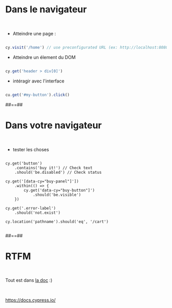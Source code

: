 
# Dans le navigateur 
<br/>

* Atteindre une page : 

```js

cy.visit('/home') // use preconfigurated URL (ex: http://localhost:8080) 


```

* Atteindre un élement du DOM 

```js

cy.get('header > div[0]')


```

* intéragir avec l'interface

```js

cu.get('#my-button').click()


```

##==##

# Dans votre navigateur
<br/>

* tester les choses

<pre><code class="hljs" data-line-numbers="2-4|6-10|12-14|15">
cy.get('button')
    .contains('buy it!') // Check text
    .should('be.disabled') // Check status

cy.get('[data-cy="buy-panel"]'])
    .within(() => {
        cy.get('data-cy="buy-button"]')
            .should('be.visible')
    })

cy.get('.error-label')
    .should('not.exist')

cy.location('pathname').should('eq', '/cart')

</code></pre>

##==##

# RTFM
<br/>

Tout est dans [la doc](https://docs.cypress.io/) :)

<br/>

https://docs.cypress.io/